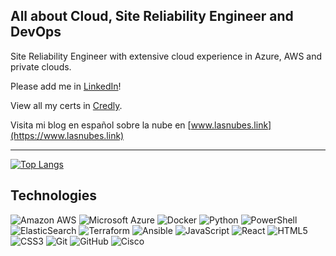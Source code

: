 ## All about Cloud, Site Reliability Engineer and DevOps

Site Reliability Engineer with extensive cloud experience in Azure, AWS and private clouds.

Please add me in [LinkedIn](https://www.linkedin.com/in/jorgeecsilva/)!

View all my certs in [Credly](https://www.credly.com/users/jorge-carrillo-silva/badges).

Visita mi blog en español sobre la nube en [www.lasnubes.link](https://www.lasnubes.link)

---

[![Top Langs](https://github-readme-stats.vercel.app/api/top-langs/?username=jorgesoft&layout=compact)](https://github.com/gorj3/github-readme-stats)

## Technologies

![Amazon AWS](https://img.shields.io/badge/Amazon%20AWS-232F3E?style=flat-square&logo=amazon-aws)
![Microsoft Azure](https://img.shields.io/badge/Microsoft%20Azure-232F7E?style=flat-square&logo=microsoft-azure)
![Docker](https://img.shields.io/badge/-Docker-black?style=flat-square&logo=docker)
![Python](https://img.shields.io/badge/-Python-ffd43b?style=flat-square&logo=Python)
![PowerShell](https://img.shields.io/badge/-PowerShell-1a3869?style=flat-square&logo=PowerShell)
![ElasticSearch](https://img.shields.io/badge/-ElasticSearch-005571?style=flat-square&logo=elasticsearch)
![Terraform](https://img.shields.io/badge/-Terraform-5f43e9?style=flat-square&logo=terraform)
![Ansible](https://img.shields.io/badge/-Ansible-red?style=flat-square&logo=ansible)
![JavaScript](https://img.shields.io/badge/-JavaScript-black?style=flat-square&logo=javascript)
![React](https://img.shields.io/badge/-React-303846?style=flat-square&logo=react)
![HTML5](https://img.shields.io/badge/-HTML5-E34F26?style=flat-square&logo=html5&logoColor=white)
![CSS3](https://img.shields.io/badge/-CSS3-1572B6?style=flat-square&logo=css3)
![Git](https://img.shields.io/badge/-Git-black?style=flat-square&logo=git)
![GitHub](https://img.shields.io/badge/-GitHub-181717?style=flat-square&logo=github)
![Cisco](https://img.shields.io/badge/-Cisco-white?style=flat-square&logo=cisco)

